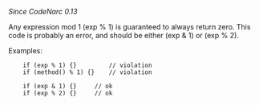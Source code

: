 *Since CodeNarc 0.13*

Any expression mod 1 (exp % 1) is guaranteed to always return zero. This
code is probably an error, and should be either (exp & 1) or (exp % 2).

Examples:

        if (exp % 1) {}         // violation
        if (method() % 1) {}    // violation

        if (exp & 1) {}     // ok
        if (exp % 2) {}     // ok
